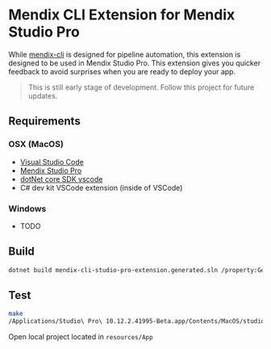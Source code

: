 # Mendix CLI Extension for Mendix Studio Pro

While [mendix-cli](https://github.com/cinaq/mendix-cli) is designed for pipeline automation, this extension is designed to be used in Mendix Studio Pro. This extension gives you quicker feedback to avoid surprises when you are ready to deploy your app.

> This is still early stage of development. Follow this project for future updates.

## Requirements

### OSX (MacOS)

- [Visual Studio Code](https://code.visualstudio.com/)
- [Mendix Studio Pro](https://marketplace.mendix.com/link/studiopro)
- [dotNet core SDK vscode](https://dot.net/core-sdk-vscode)
- C# dev kit VSCode extension (inside of VSCode)

### Windows

- TODO

## Build

```bash
dotnet build mendix-cli-studio-pro-extension.generated.sln /property:GenerateFullPaths=true /consoleloggerparameters:NoSummary /p:Configuration=Debug /p:Platform="Any CPU"

```

## Test

```bash
make
/Applications/Studio\ Pro\ 10.12.2.41995-Beta.app/Contents/MacOS/studiopro --enable-extension-development
```

Open local project located in `resources/App`